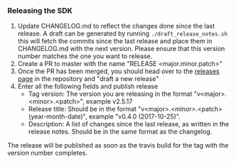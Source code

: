 ### Releasing the SDK
1. Update CHANGELOG.md to reflect the changes done since the last release.
    A draft can be generated by running `./draft_release_notes.sh` this will fetch the commits since the last release and place them in CHANGELOG.md with the next version.
    Please ensure that this version number matches the one you want to release.
2. Create a PR to master with the name "RELEASE \<major.minor.patch\>"
3. Once the PR has been merged, you should head over to the [releases page](https://github.com/schibsted/account-sdk-android/releases) in the repository and "draft a new release"
4. Enter all the following fields and publish release
    - Tag version: The version you are releasing in the format "v&lt;major&gt;.&lt;minor&gt;.&lt;patch&gt;", example v2.5.17
    - Release title: Should be in the format "v&lt;major&gt;.&lt;minor&gt;.&lt;patch&gt; (year-month-date)", example "v0.4.0 (2017-10-25)".
    - Description: A list of changes since the last release, as written in the release notes. Should be in the same format as the changelog.

The release will be published as soon as the travis build for the tag with the version number completes.
